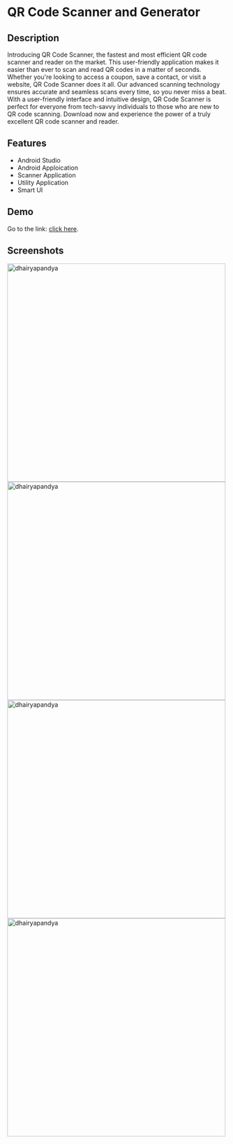 
# QR Code Scanner and Generator



## Description

Introducing QR Code Scanner, the fastest and most efficient QR code scanner and reader on the market. This user-friendly application makes it easier than ever to scan and read QR codes in a matter of seconds. Whether you're looking to access a coupon, save a contact, or visit a website, QR Code Scanner does it all. Our advanced scanning technology ensures accurate and seamless scans every time, so you never miss a beat. With a user-friendly interface and intuitive design, QR Code Scanner is perfect for everyone from tech-savvy individuals to those who are new to QR code scanning. Download now and experience the power of a truly excellent QR code scanner and reader.
## Features

- Android Studio
- Android Apploication
- Scanner Application
- Utility Application
- Smart UI


## Demo

Go to the link: [click here](https://play.google.com/store/apps/details?id=dhairyapandya.com.qrcodeapp).


## Screenshots
<a href="https://linkedin.com/in/dhairyapandya" target="blank"><img align="center" src="https://user-images.githubusercontent.com/75428863/169761334-53a78170-44e2-4cfb-9a8d-5e9b1fa1db14.jpg" alt="dhairyapandya"  width="500" /></a>
<a href="https://linkedin.com/in/dhairyapandya" target="blank"><img align="center" src="https://user-images.githubusercontent.com/75428863/169761353-537156df-2d5c-4d04-be54-28648063ab71.jpg" alt="dhairyapandya"  width="500" /></a>
<a href="https://linkedin.com/in/dhairyapandya" target="blank"><img align="center" src="https://user-images.githubusercontent.com/75428863/169761384-938f9c02-78b9-43b0-9570-c14f6d286301.jpg" alt="dhairyapandya"  width="500" /></a>
<a href="https://linkedin.com/in/dhairyapandya" target="blank"><img align="center" src="https://user-images.githubusercontent.com/75428863/169761556-311d1712-eb11-4d9f-a0a2-e94713865fdb.jpg" alt="dhairyapandya"  width="500" /></a>
